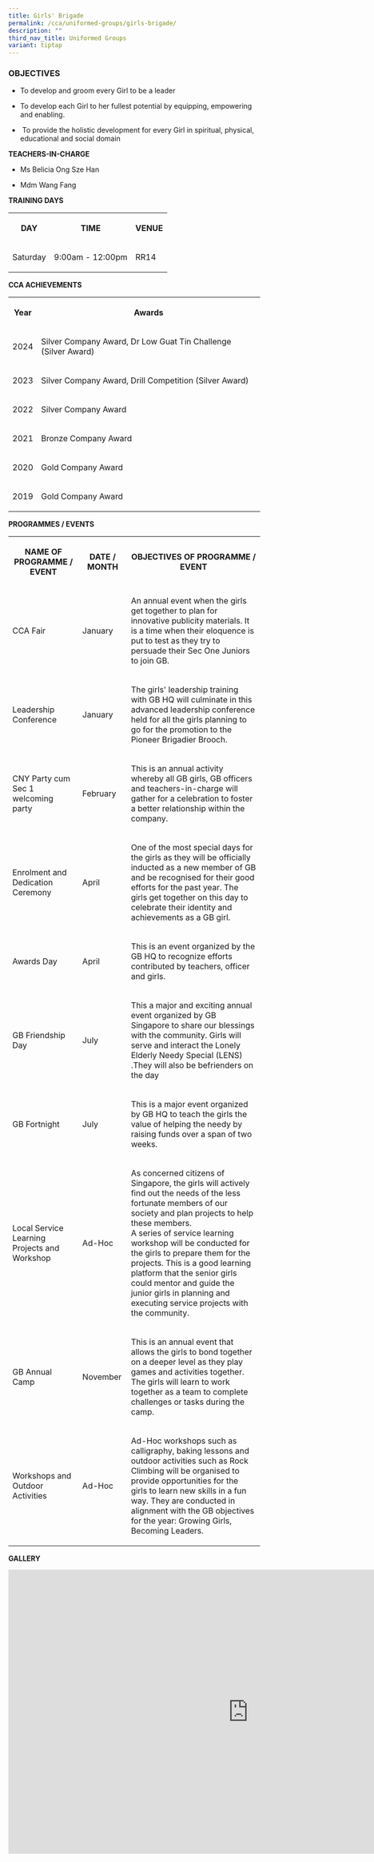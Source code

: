```yaml
---
title: Girls' Brigade
permalink: /cca/uniformed-groups/girls-brigade/
description: ""
third_nav_title: Uniformed Groups
variant: tiptap
---
```

<h3>OBJECTIVES</h3>
<ul data-tight="true" class="tight">
<li>
<p>To develop and groom every Girl to be a leader</p>
</li>
<li>
<p>To develop each Girl to her fullest potential by equipping, empowering
and enabling.&nbsp;</p>
</li>
<li>
<p>&nbsp;To provide the holistic development for every Girl in spiritual,
physical, educational and social domain</p>
</li>
</ul>
<p><strong>TEACHERS-IN-CHARGE</strong>
</p>
<ul data-tight="true" class="tight">
<li>
<p>Ms Belicia Ong Sze Han&nbsp;</p>
</li>
<li>
<p>Mdm Wang Fang</p>
</li>
</ul>
<p></p>
<p><strong>TRAINING DAYS</strong>
</p>
<table style="minWidth: 75px">
<colgroup>
<col>
<col>
<col>
</colgroup>
<tbody>
<tr>
<th rowspan="1" colspan="1">
<p>DAY</p>
</th>
<th rowspan="1" colspan="1">
<p>TIME</p>
</th>
<th rowspan="1" colspan="1">
<p>VENUE</p>
</th>
</tr>
<tr>
<td rowspan="1" colspan="1">
<p>Saturday</p>
</td>
<td rowspan="1" colspan="1">
<p>9:00am - 12:00pm</p>
</td>
<td rowspan="1" colspan="1">
<p>RR14</p>
</td>
</tr>
</tbody>
</table>
<p></p>
<p><strong>CCA ACHIEVEMENTS</strong>
</p>
<table style="minWidth: 50px">
<colgroup>
<col>
<col>
</colgroup>
<tbody>
<tr>
<th rowspan="1" colspan="1">
<p>Year</p>
</th>
<th rowspan="1" colspan="1">
<p>Awards</p>
</th>
</tr>
<tr>
<td rowspan="1" colspan="1">
<p>2024</p>
</td>
<td rowspan="1" colspan="1">
<p>Silver Company Award, Dr Low Guat Tin Challenge (Silver Award)</p>
</td>
</tr>
<tr>
<td rowspan="1" colspan="1">
<p>2023</p>
</td>
<td rowspan="1" colspan="1">
<p>Silver Company Award, Drill Competition (Silver Award)</p>
</td>
</tr>
<tr>
<td rowspan="1" colspan="1">
<p>2022</p>
</td>
<td rowspan="1" colspan="1">
<p>Silver Company Award
<br>
</p>
</td>
</tr>
<tr>
<td rowspan="1" colspan="1">
<p>2021</p>
</td>
<td rowspan="1" colspan="1">
<p>Bronze Company Award
<br>
</p>
</td>
</tr>
<tr>
<td rowspan="1" colspan="1">
<p>2020</p>
</td>
<td rowspan="1" colspan="1">
<p>Gold Company Award
<br>
</p>
</td>
</tr>
<tr>
<td rowspan="1" colspan="1">
<p>2019</p>
</td>
<td rowspan="1" colspan="1">
<p>Gold Company Award
<br>
</p>
</td>
</tr>
</tbody>
</table>
<p></p>
<p><strong>PROGRAMMES / EVENTS</strong>
</p>
<table style="minWidth: 75px">
<colgroup>
<col>
<col>
<col>
</colgroup>
<tbody>
<tr>
<th rowspan="1" colspan="1">
<p>NAME OF PROGRAMME / EVENT</p>
</th>
<th rowspan="1" colspan="1">
<p>DATE / MONTH</p>
</th>
<th rowspan="1" colspan="1">
<p>OBJECTIVES OF PROGRAMME / EVENT</p>
</th>
</tr>
<tr>
<td rowspan="1" colspan="1">
<p>CCA Fair</p>
</td>
<td rowspan="1" colspan="1">
<p>January</p>
</td>
<td rowspan="1" colspan="1">
<p>An annual event when the girls get together to plan for innovative publicity
materials. It is a time when their eloquence is put to test as they try
to persuade their Sec One Juniors to join GB.</p>
</td>
</tr>
<tr>
<td rowspan="1" colspan="1">
<p>Leadership Conference</p>
</td>
<td rowspan="1" colspan="1">
<p>January</p>
</td>
<td rowspan="1" colspan="1">
<p>The girls' leadership training with GB HQ will culminate in this advanced
leadership conference held for all the girls planning to go for the promotion
to the Pioneer Brigadier Brooch.</p>
</td>
</tr>
<tr>
<td rowspan="1" colspan="1">
<p>CNY Party cum Sec 1 welcoming party</p>
</td>
<td rowspan="1" colspan="1">
<p>February</p>
</td>
<td rowspan="1" colspan="1">
<p>This is an annual activity whereby all GB girls, GB officers and teachers-in-charge
will gather for a celebration to foster a better relationship within the
company.</p>
</td>
</tr>
<tr>
<td rowspan="1" colspan="1">
<p>Enrolment and Dedication Ceremony</p>
</td>
<td rowspan="1" colspan="1">
<p>April</p>
</td>
<td rowspan="1" colspan="1">
<p>One of the most special days for the girls as they will be officially
inducted as a new member of GB and be recognised for their good efforts
for the past year. The girls get together on this day to celebrate their
identity and achievements as a GB girl.</p>
</td>
</tr>
<tr>
<td rowspan="1" colspan="1">
<p>Awards Day</p>
</td>
<td rowspan="1" colspan="1">
<p>April</p>
</td>
<td rowspan="1" colspan="1">
<p>This is an event organized by the GB HQ to recognize efforts contributed
by teachers, officer and girls.</p>
</td>
</tr>
<tr>
<td rowspan="1" colspan="1">
<p>GB Friendship Day</p>
</td>
<td rowspan="1" colspan="1">
<p>July</p>
</td>
<td rowspan="1" colspan="1">
<p>This a major and exciting annual event organized by GB Singapore to share
our blessings with the community. Girls will serve and interact the Lonely
Elderly Needy Special (LENS) .They will also be befrienders on the day</p>
</td>
</tr>
<tr>
<td rowspan="1" colspan="1">
<p>GB Fortnight</p>
</td>
<td rowspan="1" colspan="1">
<p>July</p>
</td>
<td rowspan="1" colspan="1">
<p>This is a major event organized by GB HQ to teach the girls the value
of helping the needy by raising funds over a span of two weeks.</p>
</td>
</tr>
<tr>
<td rowspan="1" colspan="1">
<p>Local Service Learning Projects and Workshop</p>
</td>
<td rowspan="1" colspan="1">
<p>Ad-Hoc</p>
</td>
<td rowspan="1" colspan="1">
<p>As concerned citizens of Singapore, the girls will actively find out the
needs of the less fortunate members of our society and plan projects to
help these members.
<br>A series of service learning workshop will be conducted for the girls
to prepare them for the projects. This is a good learning platform that
the senior girls could mentor and guide the junior girls in planning and
executing service projects with the community.</p>
</td>
</tr>
<tr>
<td rowspan="1" colspan="1">
<p>GB Annual Camp</p>
</td>
<td rowspan="1" colspan="1">
<p>November
<br>
</p>
</td>
<td rowspan="1" colspan="1">
<p>This is an annual event that allows the girls to bond together on a deeper
level as they play games and activities together. The girls will learn
to work together as a team to complete challenges or tasks during the camp.</p>
</td>
</tr>
<tr>
<td rowspan="1" colspan="1">
<p>Workshops and Outdoor Activities</p>
</td>
<td rowspan="1" colspan="1">
<p>Ad-Hoc</p>
</td>
<td rowspan="1" colspan="1">
<p>Ad-Hoc workshops such as calligraphy, baking lessons and outdoor activities
such as Rock Climbing will be organised to provide opportunities for the
girls to learn new skills in a fun way. They are conducted in alignment
with the GB objectives for the year: Growing Girls, Becoming Leaders.
<br>
</p>
</td>
</tr>
</tbody>
</table>
<p></p>
<p><strong>GALLERY</strong>
</p>
<div class="iframe-wrapper">
<iframe height="569" width="960" allowfullscreen="true" frameborder="0" src="https://docs.google.com/presentation/d/e/2PACX-1vQotQ4PB4zXAWytBl-P9uCbe8KrU4MSJP_dMjoDlTKFh5ifz5eqwiFjlzMyPMEm1Aa1Ib7s_EQ7eLFR/embed?start=true&amp;loop=true&amp;delayms=3000"></iframe>
</div>
<p></p>
<p></p>